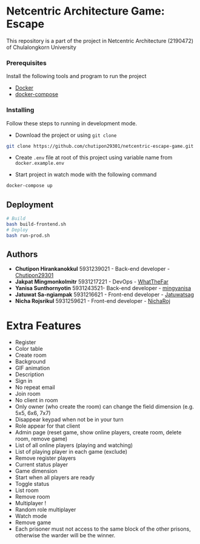 # Netcentric Architecture Game: Escape

This repository is a part of the project in Netcentric Architecture (2190472) of Chulalongkorn University

### Prerequisites

Install the following tools and program to run the project

- [Docker](https://docs.docker.com/install/)
- [docker-compose](https://docs.docker.com/compose/install/)

### Installing

Follow these steps to running in development mode.

- Download the project or using `git clone`
```sh
git clone https://github.com/chutipon29301/netcentric-escape-game.git
```

- Create `.env` file at root of this project using variable name from `docker.example.env`


- Start project in watch mode with the following command
```sh
docker-compose up
```

## Deployment

```sh
# Build
bash build-frontend.sh
# Deploy
bash run-prod.sh
```

## Authors

* **Chutipon Hirankanokkul** 5931239021 - Back-end developer - [Chutipon29301](https://github.com/chutipon29301)
* **Jakpat Mingmonkolmitr** 5931217221 - DevOps - [WhatTheFar](https://github.com/WhatTheFar)
* **Yanisa Sunthornyotin** 5931243521- Back-end developer - [mingyanisa](https://github.com/mingyanisa)
* **Jatuwat Sa-ngiampak** 5931216621 - Front-end developer - [Jatuwatsag](https://github.com/Jatuwatsag)
* **Nicha Rojsrikul** 5931259621 - Front-end developer - [NichaRoj](https://github.com/NichaRoj)

# Extra Features
      
* Register
* Color table    
* Create room  
* Background
* GIF animation   
* Description
* Sign in
* No repeat email   
* Join room
* No client in room
* Only owner (who create the room) can change the field dimension (e.g. 5x5, 6x6, 7x7)
* Disappear keypad when not be in your turn
* Role appear for that client
* Admin page (reset game, show online players, create room, delete room, remove game)
* List of all online players (playing and watching)
* List of playing player in each game (exclude)
* Remove register players
* Current status player
* Game dimension
* Start when all players are ready 
* Toggle status
* List room
* Remove room
* Multiplayer !
* Random role multiplayer
* Watch mode
* Remove game
* Each prisoner must not access to the same block of the other prisons, otherwise the warder will be the winner.